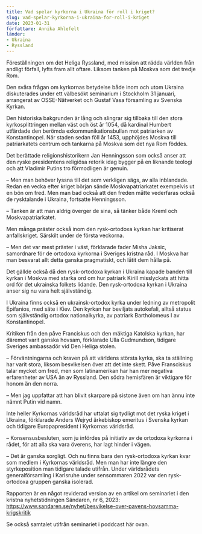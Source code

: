 ```yaml
---
title: Vad spelar kyrkorna i Ukraina för roll i kriget?
slug: vad-spelar-kyrkorna-i-ukraina-for-roll-i-kriget
date: 2023-01-31
författare: Annika Ahlefelt
länder:
- Ukraina
- Ryssland
---
```


Föreställningen om det Heliga Ryssland, med mission att rädda världen från andligt förfall, lyfts fram allt oftare. Liksom tanken på Moskva som det tredje Rom.

Den svåra frågan om kyrkornas betydelse både inom och utom Ukraina diskuterades under ett välbesökt seminarium i Stockholm 31 januari, arrangerat av OSSE-Nätverket och Gustaf Vasa församling av Svenska Kyrkan.

Den historiska bakgrunden är lång och slingrar sig tillbaka till den stora kyrkosplittringen mellan väst och öst år 1054, då kardinal Humbert utfärdade den berömda exkommunikationsbullan mot patriarken av Konstantinopel. När staden sedan föll år 1453, upphöjdes Moskva till patriarkatets centrum och tankarna på Moskva som det nya Rom föddes.

Det berättade religionshistorikern Jan Henningsson som också anser att den ryske presidentens religiösa retorik idag bygger på en liknande teologi och att Vladimir Putins tro förmodligen är genuin.

– Men man behöver lyssna till det som verkligen sägs, av alla inblandade. Redan en vecka efter kriget början sände Moskvapatriarkatet exempelvis ut en bön om fred. Men man bad också att den freden måtte vederfaras också de rysktalande i Ukraina, fortsatte Henningsson.  

– Tanken är att man aldrig överger de sina, så tänker både Kreml och Moskvapatriarkatet.

Men många präster också inom den rysk-ortodoxa kyrkan har kritiserat anfallskriget. Särskilt under de första veckorna. 

– Men det var mest präster i väst, förklarade fader Misha Jaksic, samordnare för de ortodoxa kyrkorna i Sveriges kristna råd. I Moskva har man besvarat allt detta ganska pragmatiskt, och låtit dem hålla på.

Det gällde också  då den rysk-ortodoxa kyrkan i Ukraina kapade banden till kyrkan i Moskva med starka ord om hur patriark Kirill misslyckats att hitta ord för det ukrainska folkets lidande. Den rysk-ortodoxa kyrkan i Ukraina anser sig nu vara helt självständig.


I Ukraina finns också en ukrainsk-ortodox kyrka under ledning av metropolit Epifanios, med säte i Kiev.  Den kyrkan har beviljats autokefali, alltså status som självständig ortodox nationalkyrka, av patriark Bartholomeus I av Konstantinopel.

Kritiken från den påve Franciskus och den mäktiga Katolska kyrkan, har däremot varit ganska hovsam, förklarade Ulla Gudmundson, tidigare Sveriges ambassadör vid Den Heliga stolen.

– Förväntningarna och kraven på att världens största kyrka, ska ta ställning har varit stora, liksom besvikelsen över att det inte skett.  Påve Fransciskus talar mycket om fred, men som latinamerikan har han mer negativa erfarenheter av USA än av Ryssland. Den södra hemisfären är viktigare för honom än den norra.

– Men jag uppfattar att han blivit skarpare på sistone även om han ännu inte nämnt Putin vid namn.

Inte heller Kyrkornas världsråd har uttalat sig tydligt mot det ryska kriget i Ukraina, förklarade Anders Wejryd ärkebiskop emeritus i Svenska kyrkan och tidigare Europapresident i Kyrkornas världsråd.

– Konsensusbesluten, som ju infördes på initiativ av de ortodoxa kyrkorna i rådet, för att alla ska vara överens, har lagt hinder i vägen.

– Det är ganska sorgligt. Och nu finns bara den rysk-ortodoxa kyrkan kvar som medlem i Kyrkornas världsråd. Men man har inte längre den styrkeposition man tidigare talade utifrån. Under världsrådets generalförsamling i Karlsruhe under sensommaren 2022 var den rysk-ortodoxa gruppen ganska isolerad.

Rapporten är en något reviderad version av en artikel om seminariet i den kristna nyhetstidningen Sändaren, nr 6, 2023: https://www.sandaren.se/nyhet/besvikelse-over-pavens-hovsamma-krigskritik

Se också samtalet utifrån seminariet i poddcast här ovan.